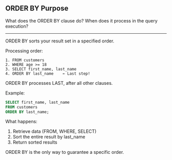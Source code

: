 ## ORDER BY Purpose

What does the ORDER BY clause do? When does it process in the query execution?

---

ORDER BY sorts your result set in a specified order.

Processing order:
```
1. FROM customers
2. WHERE age >= 18
3. SELECT first_name, last_name
4. ORDER BY last_name    ← Last step!
```

ORDER BY processes LAST, after all other clauses.

Example:
```sql
SELECT first_name, last_name
FROM customers
ORDER BY last_name;
```

What happens:
1. Retrieve data (FROM, WHERE, SELECT)
2. Sort the entire result by last_name
3. Return sorted results

ORDER BY is the only way to guarantee a specific order.

